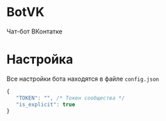 # BotVK
 Чат-бот ВКонтатке

# Настройка
 Все настройки бота находятся в файле `config.json`

 ``` js
 {
	"TOKEN": "", /* Токен сообщества */
	"is_explicit": true
 }
 ```
